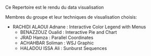 Ce Repertoire est le rendu du data visualisation

Membres du groupe et leur techniques de visualisation choisis:
  - RACHIDI ALAOUI Adnane :  Interactive Color Legend with Menus
     - BENAZZOUZ Oualid : Interactive Pie and Chart
    - JRAD Hamza :  Parallel Coordinates
     - ACHAHBAR Soliman : WSJ Graphic
    - HALADOU ISSA Ali : Sunburst Sequences
    
 
